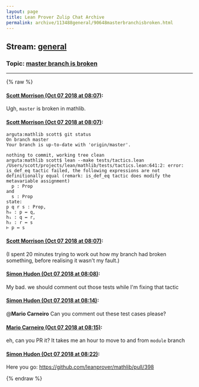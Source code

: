 ```yaml
---
layout: page
title: Lean Prover Zulip Chat Archive 
permalink: archive/113488general/90648masterbranchisbroken.html
---
```


## Stream: [general](index.html)
### Topic: [master branch is broken](90648masterbranchisbroken.html)

---


{% raw %}
#### [ Scott Morrison (Oct 07 2018 at 08:07)](https://leanprover.zulipchat.com/#narrow/stream/113488-general/topic/master%20branch%20is%20broken/near/135340328):
Ugh, `master` is broken in mathlib.

#### [ Scott Morrison (Oct 07 2018 at 08:07)](https://leanprover.zulipchat.com/#narrow/stream/113488-general/topic/master%20branch%20is%20broken/near/135340329):
```
arguta:mathlib scott$ git status
On branch master
Your branch is up-to-date with 'origin/master'.

nothing to commit, working tree clean
arguta:mathlib scott$ lean --make tests/tactics.lean 
/Users/scott/projects/lean/mathlib/tests/tactics.lean:641:2: error: is_def_eq tactic failed, the following expressions are not definitionally equal (remark: is_def_eq tactic does modify the metavariable assignment)
  p : Prop
and
  s : Prop
state:
p q r s : Prop,
h₀ : p ↔ q,
h₁ : q ↔ r,
h₂ : r ↔ s
⊢ p ↔ s
```

#### [ Scott Morrison (Oct 07 2018 at 08:07)](https://leanprover.zulipchat.com/#narrow/stream/113488-general/topic/master%20branch%20is%20broken/near/135340330):
(I spent 20 minutes trying to work out how my branch had broken something, before realising it wasn't my fault.)

#### [ Simon Hudon (Oct 07 2018 at 08:08)](https://leanprover.zulipchat.com/#narrow/stream/113488-general/topic/master%20branch%20is%20broken/near/135340368):
My bad. we should comment out those tests while I'm fixing that tactic

#### [ Simon Hudon (Oct 07 2018 at 08:14)](https://leanprover.zulipchat.com/#narrow/stream/113488-general/topic/master%20branch%20is%20broken/near/135340518):
@**Mario Carneiro** Can you comment out these test cases please?

#### [ Mario Carneiro (Oct 07 2018 at 08:15)](https://leanprover.zulipchat.com/#narrow/stream/113488-general/topic/master%20branch%20is%20broken/near/135340525):
eh, can you PR it? It takes me an hour to move to and from `module` branch

#### [ Simon Hudon (Oct 07 2018 at 08:22)](https://leanprover.zulipchat.com/#narrow/stream/113488-general/topic/master%20branch%20is%20broken/near/135340729):
Here you go: https://github.com/leanprover/mathlib/pull/398


{% endraw %}
